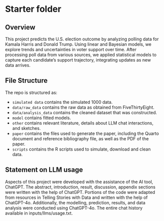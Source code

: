# Starter folder

## Overview

This project predicts the U.S. election outcome by analyzing polling data for Kamala Harris and Donald Trump. Using linear and Bayesian models, we explore trends and uncertainties in voter support over time. After processing poll data from various sources, we applied statistical models to capture each candidate’s support trajectory, integrating updates as new data arrives.

## File Structure

The repo is structured as:

-  `simulated data` contains the simulated 1000 data.
-   `data/raw_data` contains the raw data as obtained from  FiveThirtyEight.
-   `data/analysis_data` contains the cleaned dataset that was constructed.
-   `model` contains fitted models. 
-   `other` contains relevant literature, details about LLM chat interactions, and sketches.
-   `paper` contains the files used to generate the paper, including the Quarto document and reference bibliography file, as well as the PDF of the paper. 
-   `scripts` contains the R scripts used to simulate, download and clean data.


## Statement on LLM usage

Aspects of this project were developed with the assistance of the AI tool, ChatGPT. The abstract, introduction, result, discussion, appendix sections were written with the help of ChatGPT. Portions of the code were adapted from resources in Telling Stories with Data and written with the help of ChatGPT-4o. Additionally, the modelling, prediction, results, and data analysis were conducted using ChatGPT-4o. The entire chat history available in inputs/llms/usage.txt.